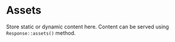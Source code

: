 # Assets

Store static or dynamic content here. Content can be served using `Response::assets()` method.